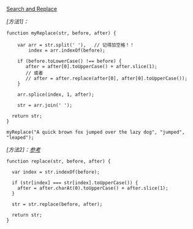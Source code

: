 [Search and Replace](https://www.freecodecamp.com/challenges/search-and-replace)

*[方法1]：*

    function myReplace(str, before, after) {
    
    	var arr = str.split(' '),   // 记得加空格！！
    	    index = arr.indexOf(before);
    
    	if (before.toLowerCase() !== before) {
    	   after = after[0].toUpperCase() + after.slice(1); 
    	   // 或者
    	   // after = after.replace(after[0], after[0].toUpperCase());
    	}
    
    	arr.splice(index, 1, after);
    	
    	str = arr.join(' ');
    
      return str;
    }
    
    myReplace("A quick brown fox jumped over the lazy dog", "jumped", "leaped");
    
*[方法2]：[参考](https://github.com/Rafase282/My-FreeCodeCamp-Code/wiki/Bonfire-Search-and-Replace)*
    
    function replace(str, before, after) {
    
      var index = str.indexOf(before);

      if (str[index] === str[index].toUpperCase()) {
        after = after.charAt(0).toUpperCase() + after.slice(1);
      }

      str = str.replace(before, after);
    
      return str;
    }
